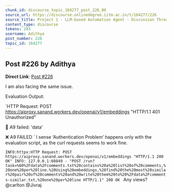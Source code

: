 ```yaml
---
chunk_id: discourse_topic_164277_post_226_00
source_url: https://discourse.onlinedegree.iitm.ac.in/t/164277/226
source_title: Project 1 - LLM-based Automation Agent - Discussion Thread [TDS Jan 2025]
content_type: discourse
tokens: 293
username: Adithya
post_number: 226
topic_id: 164277
---
```


## Post #226 by Adithya

**Direct Link**: [Post #226](https://discourse.onlinedegree.iitm.ac.in/t/164277/226)

I am also facing the same issue.

Evaluation Output:

`HTTP Request: POST https://aiproxy.sanand.workers.dev/openai/v1/embeddings "HTTP/1.1 401 Unauthorized"

🔴 A9 failed: 'data'

❌ A9 FAILED
`
I sense ‘Authentication Problem’ happens only with the evaluation script, as the curl requests seems to work fine.

`INFO:httpx:HTTP Request: POST https://aiproxy.sanand.workers.dev/openai/v1/embeddings "HTTP/1.1 200 OK"
INFO: 127.0.0.1:60849 - "POST /run?task=%60%2Fdata%2Fcomments.txt%20contains%20a%20list%20of%20comments,%20one%20per%20line.%20Using%20embeddings,%20find%20the%20most%20similar%20pair%20of%20comments%20and%20write%20them%20to%20%2Fdata%2Fcomments-similar.txt,%20one%20per%20line HTTP/1.1" 200 OK
`
Any views? @carlton @Jivraj
